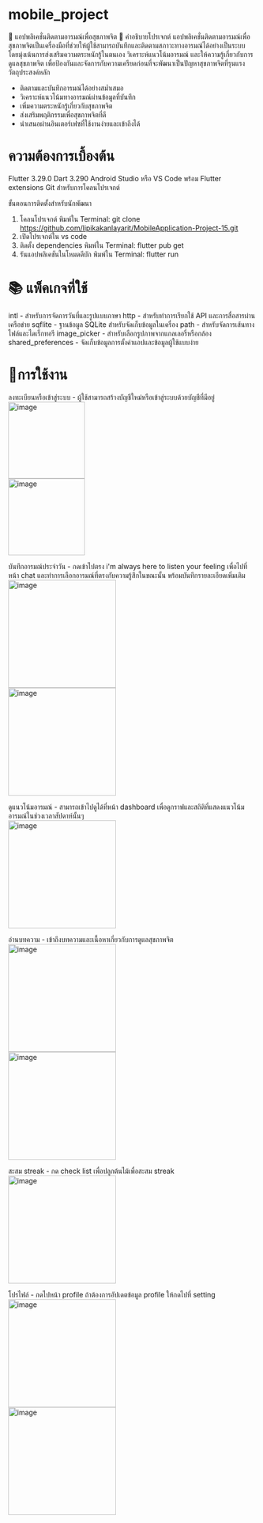 # mobile_project 

📱 แอปพลิเคชั่นติดตามอารมณ์เพื่อสุขภาพจิต
📝 คำอธิบายโปรเจกต์
แอปพลิเคชั่นติดตามอารมณ์เพื่อสุขภาพจิตเป็นเครื่องมือที่ช่วยให้ผู้ใช้สามารถบันทึกและติดตามสภาวะทางอารมณ์ได้อย่างเป็นระบบ โดยมุ่งเน้นการส่งเสริมความตระหนักรู้ในตนเอง วิเคราะห์แนวโน้มอารมณ์ และให้ความรู้เกี่ยวกับการดูแลสุขภาพจิต เพื่อป้องกันและจัดการกับความเครียดก่อนที่จะพัฒนาเป็นปัญหาสุขภาพจิตที่รุนแรง
วัตถุประสงค์หลัก

 - ติดตามและบันทึกอารมณ์ได้อย่างสม่ำเสมอ
 - วิเคราะห์แนวโน้มทางอารมณ์ผ่านข้อมูลที่บันทึก
 - เพิ่มความตระหนักรู้เกี่ยวกับสุขภาพจิต
 - ส่งเสริมพฤติกรรมเพื่อสุขภาพจิตที่ดี
 - นำเสนอผ่านอินเตอร์เฟซที่ใช้งานง่ายและเข้าถึงได้


# ความต้องการเบื้องต้น 

Flutter 3.29.0
Dart 3.290
Android Studio หรือ VS Code พร้อม Flutter extensions
Git สำหรับการโคลนโปรเจกต์

ขั้นตอนการติดตั้งสำหรับนักพัฒนา

1. โคลนโปรเจกต์ พิมพ์ใน Terminal: git clone https://github.com/lipikakanlayarit/MobileApplication-Project-15.git
2. เปิดโปรเจกต์ใน vs code
3. ติดตั้ง dependencies พิมพ์ใน Terminal: flutter pub get
4. รันแอปพลิเคชันในโหมดดีบัก พิมพ์ใน Terminal: flutter run 

# 📚 แพ็คเกจที่ใช้ 

intl - สำหรับการจัดการวันที่และรูปแบบภาษา
http - สำหรับทำการเรียกใช้ API และการสื่อสารผ่านเครือข่าย
sqflite - ฐานข้อมูล SQLite สำหรับจัดเก็บข้อมูลในเครื่อง
path - สำหรับจัดการเส้นทางไฟล์และไดเร็กทอรี
image_picker - สำหรับเลือกรูปภาพจากแกลเลอรี่หรือกล้อง
shared_preferences - จัดเก็บข้อมูลการตั้งค่าแอปและข้อมูลผู้ใช้แบบง่าย

# 🚀การใช้งาน 

ลงทะเบียนหรือเข้าสู่ระบบ - ผู้ใช้สามารถสร้างบัญชีใหม่หรือเข้าสู่ระบบด้วยบัญชีที่มีอยู่<br>
<img width="155" alt="image" src="https://github.com/user-attachments/assets/342269be-88be-4c00-a266-b5a126ecf081" />
<br>
<img width="155" alt="image" src="https://github.com/user-attachments/assets/b77b160f-65de-4cc9-96f8-335e32f38825" />

บันทึกอารมณ์ประจำวัน - กดเข้าไปตรง i'm always here to listen your feeling เพื่อไปที่หน้า chat และทำการเลือกอารมณ์ที่ตรงกับความรู้สึกในขณะนั้น พร้อมบันทึกรายละเอียดเพิ่มเติม<br>
<img width="218" alt="image" src="https://github.com/user-attachments/assets/5807212c-f9e5-4409-9725-4b4fbcaaa1cf" />
<br>
<img width="218" alt="image" src="https://github.com/user-attachments/assets/d5df559b-3895-4168-b56d-899700119338" />

ดูแนวโน้มอารมณ์ - สามารถเข้าไปดูได้ที่หน้า dashboard เพื่อดูกราฟและสถิติที่แสดงแนวโน้มอารมณ์ในช่วงเวลาสัปดาห์นั้นๆ<br>
<img width="218" alt="image" src="https://github.com/user-attachments/assets/8030296d-fd06-4144-866d-de1f2f3fee1e" />

อ่านบทความ - เข้าถึงบทความและเนื้อหาเกี่ยวกับการดูแลสุขภาพจิต<br>
<img width="218" alt="image" src="https://github.com/user-attachments/assets/5993c302-fa82-433a-ac1c-fce7f751e1f7" />
<br>
<img width="218" alt="image" src="https://github.com/user-attachments/assets/aebfb884-be63-4e0b-83bb-fd6d29fa6982" />



สะสม streak - กด check list เพื่อปลูกต้นไม้เพื่อสะสม streak<br>
<img width="218" alt="image" src="https://github.com/user-attachments/assets/11ffed3b-37de-49a6-8757-b4abd7816b9a" />

โปรไฟล์ - กดไปหน้า profile ถ้าต้องการอัปเดตข้อมูล profile ให้กดไปที่ setting<br>
<img width="218" alt="image" src="https://github.com/user-attachments/assets/d7b88916-48ff-4510-9c53-582281fdfcbe" />
<br>
<img width="218" alt="image" src="https://github.com/user-attachments/assets/83ce4c32-6969-4030-babc-670a9146e4ee" />




